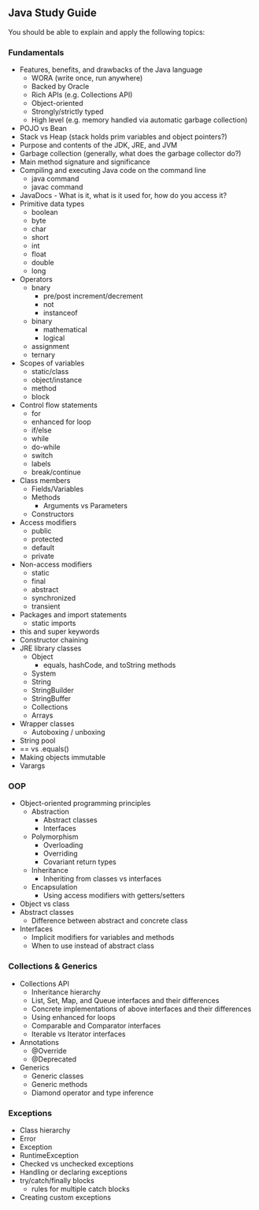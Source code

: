## Java Study Guide

You should be able to explain and apply the following topics:

### Fundamentals

- Features, benefits, and drawbacks of the Java language
  - WORA (write once, run anywhere)
  - Backed by Oracle
  - Rich APIs (e.g. Collections API)
  - Object-oriented
  - Strongly/strictly typed
  - High level (e.g. memory handled via automatic garbage collection)
- POJO vs Bean
- Stack vs Heap (stack holds prim variables and object pointers?)
- Purpose and contents of the JDK, JRE, and JVM
- Garbage collection (generally, what does the garbage collector do?)
- Main method signature and significance
- Compiling and executing Java code on the command line
  - java command
  - javac command
- JavaDocs - What is it, what is it used for, how do you access it?
- Primitive data types
  - boolean
  - byte
  - char
  - short
  - int
  - float
  - double
  - long
- Operators
  - bnary
    - pre/post increment/decrement
    - not
    - instanceof
  - binary
    - mathematical
    - logical
  - assignment
  - ternary
- Scopes of variables
  - static/class
  - object/instance
  - method
  - block
- Control flow statements
  - for
  - enhanced for loop
  - if/else
  - while
  - do-while
  - switch
  - labels
  - break/continue
- Class members
  - Fields/Variables
  - Methods
    - Arguments vs Parameters
  - Constructors
- Access modifiers
  - public
  - protected
  - default
  - private
- Non-access modifiers
  - static
  - final
  - abstract
  - synchronized
  - transient
- Packages and import statements
  - static imports
- this and super keywords
- Constructor chaining
- JRE library classes
  - Object
    - equals, hashCode, and toString methods
  - System
  - String
  - StringBuilder
  - StringBuffer
  - Collections
  - Arrays
- Wrapper classes
  - Autoboxing / unboxing
- String pool
- == vs .equals()
- Making objects immutable
- Varargs

### OOP

- Object-oriented programming principles
  - Abstraction
    - Abstract classes
    - Interfaces
  - Polymorphism
    - Overloading
    - Overriding
    - Covariant return types
  - Inheritance
    - Inheriting from classes vs interfaces
  - Encapsulation
    - Using access modifiers with getters/setters
- Object vs class
- Abstract classes
  - Difference between abstract and concrete class
- Interfaces
  - Implicit modifiers for variables and methods
  - When to use instead of abstract class

### Collections & Generics

- Collections API
  - Inheritance hierarchy
  - List, Set, Map, and Queue interfaces and their differences
  - Concrete implementations of above interfaces and their differences
  - Using enhanced for loops
  - Comparable and Comparator interfaces
  - Iterable vs Iterator interfaces
- Annotations
  - @Override
  - @Deprecated
- Generics
  - Generic classes
  - Generic methods
  - Diamond operator and type inference

### Exceptions

- Class hierarchy
- Error
- Exception
- RuntimeException
- Checked vs unchecked exceptions
- Handling or declaring exceptions
- try/catch/finally blocks
  - rules for multiple catch blocks
- Creating custom exceptions
